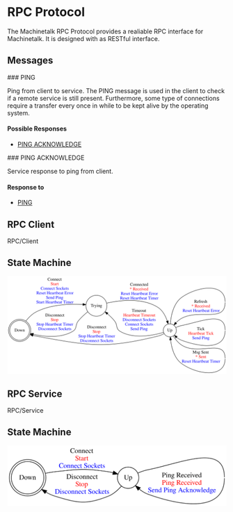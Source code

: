 [//]: # (This file was autogenerated by docgen.gsl. Editing this file will result in loss of data.)
# RPC Protocol

The Machinetalk RPC Protocol provides a realiable RPC interface for Machinetalk.
It is designed with as RESTful interface.


## Messages
<a name="msg_ping" />
### PING

Ping from client to service. The PING message is used in the client
to check if a remote service is still present. Furthermore, some type
of connections require a transfer every once in while to be kept alive
by the operating system.


#### Possible Responses
* [PING ACKNOWLEDGE](#msg_ping_acknowledge)

<a name="msg_ping_acknowledge" />
### PING ACKNOWLEDGE

Service response to ping from client.


#### Response to
* [PING](#msg_ping)

## RPC Client

RPC/Client

## State Machine
![State Machine](rpcclient.dot.svg)
## RPC Service

RPC/Service

## State Machine
![State Machine](rpcservice.dot.svg)
